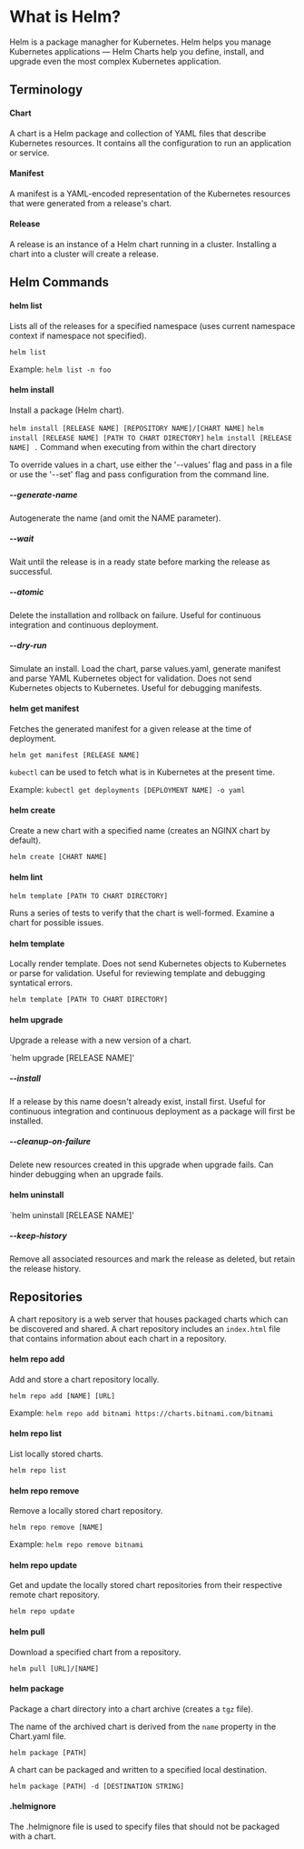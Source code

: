 # What is Helm?

Helm is a package managher for Kubernetes. Helm helps you manage Kubernetes applications — Helm Charts help you define, install, and upgrade even the most complex Kubernetes application.


## Terminology

#### Chart

A chart is a Helm package and collection of YAML files that describe Kubernetes resources. It contains all the configuration to run an application or service.

#### Manifest

A manifest is a YAML-encoded representation of the Kubernetes resources that were generated from a release's chart.

#### Release

A release is an instance of a Helm chart running in a cluster. Installing a chart into a cluster will create a release.

## Helm Commands

#### helm list

Lists all of the releases for a specified namespace (uses current namespace context if namespace not specified).

`helm list`

Example: `helm list -n foo`

#### helm install

Install a package (Helm chart).

`helm install [RELEASE NAME] [REPOSITORY NAME]/[CHART NAME]`
`helm install [RELEASE NAME] [PATH TO CHART DIRECTORY]`
`helm install [RELEASE NAME] .` Command when executing from within the chart directory

To override values in a chart, use either the '--values' flag and pass in a file or use the '--set' flag and pass configuration from the command line.

##### --generate-name

Autogenerate the name (and omit the NAME parameter).

##### --wait

Wait until the release is in a ready state before marking the release as successful.

##### --atomic

Delete the installation and rollback on failure. Useful for continuous integration and continuous deployment.

##### --dry-run

Simulate an install. Load the chart, parse values.yaml, generate manifest and parse YAML Kubernetes object for validation. Does not send Kubernetes objects to Kubernetes. Useful for debugging manifests.

#### helm get manifest

Fetches the generated manifest for a given release at the time of deployment.

`helm get manifest [RELEASE NAME]`

`kubectl` can be used to fetch what is in Kubernetes at the present time.

Example: `kubectl get deployments [DEPLOYMENT NAME] -o yaml`

#### helm create

Create a new chart with a specified name (creates an NGINX chart by default).

`helm create [CHART NAME]`

#### helm lint

`helm template [PATH TO CHART DIRECTORY]`

Runs a series of tests to verify that the chart is well-formed. Examine a chart for possible issues.

#### helm template

Locally render template. Does not send Kubernetes objects to Kubernetes or parse for validation. Useful for reviewing template and debugging syntatical errors.

`helm template [PATH TO CHART DIRECTORY]`

#### helm upgrade

Upgrade a release with a new version of a chart.

`helm upgrade [RELEASE NAME]'

##### --install

If a release by this name doesn't already exist, install first. Useful for continuous integration and continuous deployment as a package will first be installed.

##### --cleanup-on-failure

Delete new resources created in this upgrade when upgrade fails. Can hinder debugging when an upgrade fails.

#### helm uninstall

`helm uninstall [RELEASE NAME]'

##### --keep-history

Remove all associated resources and mark the release as deleted, but retain the release history.

## Repositories

A chart repository is a web server that houses packaged charts which can be discovered and shared. A chart repository includes an `index.html` file that contains information about each chart in a repository.

#### helm repo add

Add and store a chart repository locally.

`helm repo add [NAME] [URL]`

Example: `helm repo add bitnami https://charts.bitnami.com/bitnami`

#### helm repo list

List locally stored charts.

`helm repo list`

#### helm repo remove

Remove a locally stored chart repository.

`helm repo remove [NAME]`

Example: `helm repo remove bitnami`

#### helm repo update

Get and update the locally stored chart repositories from their respective remote chart repository.

`helm repo update`

#### helm pull

Download a specified chart from a repository.

`helm pull [URL]/[NAME]`

#### helm package

Package a chart directory into a chart archive (creates a `tgz` file).

The name of the archived chart is derived from the `name` property in the Chart.yaml file.

`helm package [PATH]`

A chart can be packaged and written to a specified local destination.

`helm package [PATH] -d [DESTINATION STRING]`

#### .helmignore

The .helmignore file is used to specify files that should not be packaged with a chart.
